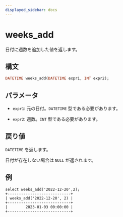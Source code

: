```yaml
---
displayed_sidebar: docs
---
```


# weeks_add

日付に週数を追加した値を返します。

## 構文

```Haskell
DATETIME weeks_add(DATETIME expr1, INT expr2);
```

## パラメータ

- `expr1`: 元の日付。`DATETIME` 型である必要があります。

- `expr2`: 週数。`INT` 型である必要があります。

## 戻り値

`DATETIME` を返します。

日付が存在しない場合は `NULL` が返されます。

## 例

```Plain
select weeks_add('2022-12-20',2);
+----------------------------+
| weeks_add('2022-12-20', 2) |
+----------------------------+
|        2023-01-03 00:00:00 |
+----------------------------+
```